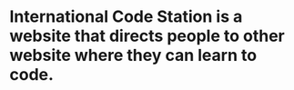 # International Code Station is a website that directs people to other website where they can learn to code.
